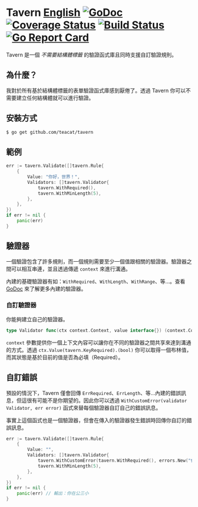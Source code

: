 # Tavern [English](./README.md) [![GoDoc](https://godoc.org/github.com/teacat/tavern?status.svg)](https://godoc.org/github.com/teacat/tavern) [![Coverage Status](https://coveralls.io/repos/github/teacat/tavern/badge.svg?branch=master)](https://coveralls.io/github/teacat/tavern?branch=master) [![Build Status](https://travis-ci.org/teacat/tavern.svg?branch=master)](https://travis-ci.org/teacat/tavern) [![Go Report Card](https://goreportcard.com/badge/github.com/teacat/tavern)](https://goreportcard.com/report/github.com/teacat/tavern)

Tavern 是一個 _不需要結構體標籤_ 的驗證函式庫且同時支援自訂驗證規則。

## 為什麼？

我對於所有基於結構體標籤的表單驗證函式庫感到厭倦了。透過 Tavern 你可以不需要建立任何結構體就可以進行驗證。

## 安裝方式

```bash
$ go get github.com/teacat/tavern
```

## 範例

```go
err := tavern.Validate([]tavern.Rule{
    {
        Value: "你好，世界！",
        Validators: []tavern.Validator{
            tavern.WithRequired(),
            tavern.WithMinLength(5),
        },
    },
})
if err != nil {
    panic(err)
}
```

## 驗證器

一個驗證包含了許多規則，而一個規則需要至少一個值跟相關的驗證器。驗證器之間可以相互串連，並且透過傳遞 `context` 來進行溝通。

內建的基礎驗證器有如：`WithRequired`、`WithLength`、`WithRange`、等…。查看 [GoDoc](https://pkg.go.dev/github.com/teacat/tavern) 來了解更多內建的驗證器。

### 自訂驗證器

你能夠建立自己的驗證器。

```go
type Validator func(ctx context.Context, value interface{}) (context.Context, error)
```

`context` 參數提供你一個上下文內容可以讓你在不同的驗證器之間共享來達到溝通的方式。透過 `ctx.Value(tavern.KeyRequired).(bool)` 你可以取得一個布林值，而其狀態是基於目前的值是否為必填（Required）。

## 自訂錯誤

預設的情況下，Tavern 僅會回傳 `ErrRequired`、`ErrLength`、等…內建的錯誤訊息，但這很有可能不是你期望的。因此你可以透過 `WithCustomError(validator Validator, err error)` 函式來替每個驗證器自訂自己的錯誤訊息。

事實上這個函式也是一個驗證器，但會在傳入的驗證器發生錯誤時回傳你自訂的錯誤訊息。

```go
err := tavern.Validate([]tavern.Rule{
    {
        Value: "",
        Validators: []tavern.Validator{
            tavern.WithCustomError(tavern.WithRequired(), errors.New("你在公三小")),
            tavern.WithMinLength(5),
        },
    },
})
if err != nil {
    panic(err) // 輸出：你在公三小
}
```
